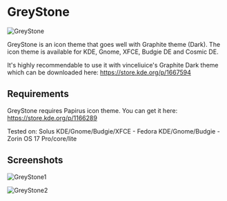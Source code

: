 # GreyStone
![GreyStone](https://github.com/user-attachments/assets/ed7f747d-0480-4203-80c6-05a4b36ed854)

GreyStone is an icon theme that goes well with Graphite theme (Dark). The icon theme is available for KDE, Gnome, XFCE, Budgie DE and Cosmic DE.

It's highly recommendable to use it with vinceliuice's Graphite Dark theme which can be downloaded here: https://store.kde.org/p/1667594

Requirements
--
GreyStone requires Papirus icon theme. You can get it here: https://store.kde.org/p/1166289

Tested on: Solus KDE/Gnome/Budgie/XFCE - Fedora KDE/Gnome/Budgie - Zorin OS 17 Pro/core/lite

Screenshots
--

![GreyStone1](https://github.com/user-attachments/assets/39d2a5d6-2d14-4470-b9c6-35d594d7df2c)

![GreyStone2](https://github.com/user-attachments/assets/d2b1e24f-8f33-4e72-8c61-16dd43ee4cf8)
